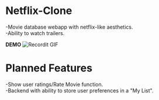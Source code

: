 # Netflix-Clone

-Movie database webapp with netflix-like aesthetics.<br/>
-Ability to watch trailers.<br/>

**DEMO**
![Recordit GIF](https://i.ibb.co/PjSLcmr/ezgif-com-resize.gif)

# Planned Features
-Show user ratings/Rate Movie function.<br/>
-Backend with ability to store user preferences in a "My List". <br/>
